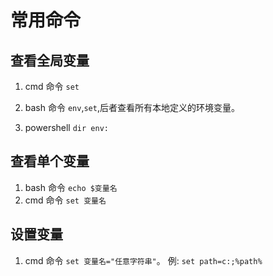 # 常用命令

## 查看全局变量

1. cmd 命令 `set`

1. bash 命令 `env`,`set`,后者查看所有本地定义的环境变量。

1. powershell `dir env:`

## 查看单个变量

1. bash 命令 `echo $变量名`
1. cmd 命令 `set 变量名`

## 设置变量

1. cmd 命令 `set 变量名="任意字符串"`。 例: `set path=c:;%path%`